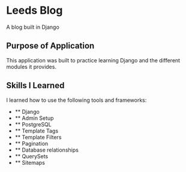 # Leeds Blog
A blog built in Django

## Purpose of Application
This application was built to practice learning Django and the different modules it provides.  

## Skills I Learned
I learned how to use the following tools and frameworks:
* ** Django
* ** Admin Setup
* ** PostgreSQL
* ** Template Tags
* ** Template Filters
* ** Pagination
* ** Database relationships
* ** QuerySets
* ** Sitemaps